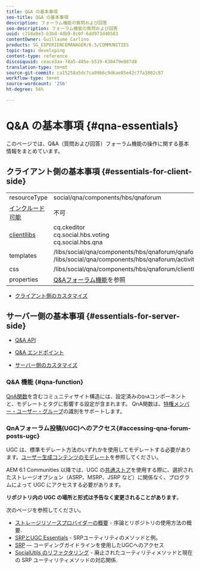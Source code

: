```yaml
---
title: Q&A の基本事項
seo-title: Q&A の基本事項
description: フォーラム機能の質問および回答
seo-description: フォーラム機能の質問および回答
uuid: c718a8e3-b3bd-4db9-8c0f-6dd973d40583
contentOwner: Guillaume Carlino
products: SG_EXPERIENCEMANAGER/6.5/COMMUNITIES
topic-tags: developing
content-type: reference
discoiquuid: ceace3aa-78a5-485e-b519-630479e087d8
translation-type: tm+mt
source-git-commit: ca15258a5dc7ca99b6c9d6ae85e42c77a3802c87
workflow-type: tm+mt
source-wordcount: '256'
ht-degree: 56%

---
```



# Q&amp;A の基本事項 {#qna-essentials}

このページでは、Q&amp;A（質問および回答）フォーラム機能の操作に関する基本情報をまとめています。

## クライアント側の基本事項  {#essentials-for-client-side}

<table>
 <tbody>
  <tr>
   <td> resourceType</td>
   <td>social/qna/components/hbs/qnaforum</td>
  </tr>
  <tr>
   <td> <a href="scf.md#add-or-include-a-communities-component">インクルード可能</a></td>
   <td>不可</td>
  </tr>
  <tr>
   <td> <a href="clientlibs.md">clientllibs</a></td>
   <td>cq.ckeditor<br /> cq.social.hbs.voting<br /> cq.social.hbs.qna</td>
  </tr>
  <tr>
   <td> templates</td>
   <td> /libs/social/qna/components/hbs/qnaforum/qnaforum.hbs<br /> /libs/social/qna/components/hbs/qnaforum/activity-title.hbs</td>
  </tr>
  <tr>
   <td> css</td>
   <td> /libs/social/qna/components/hbs/qnaforum/clientlibs/qnaforum.css</td>
  </tr>
  <tr>
   <td> properties</td>
   <td><a href="working-with-qna.md">Q&amp;Aフォーラム機能</a>を参照</td>
  </tr>
 </tbody>
</table>

* [クライアント側のカスタマイズ](client-customize.md)

## サーバー側の基本事項  {#essentials-for-server-side}

* [Q&amp;A API](https://helpx.adobe.com/experience-manager/6-5/sites/developing/using/reference-materials/javadoc/com/adobe/cq/social/qna/client/api/package-summary.html)

* [Q&amp;A エンドポイント](https://helpx.adobe.com/experience-manager/6-5/sites/developing/using/reference-materials/javadoc/com/adobe/cq/social/qna/client/endpoints/package-summary.html)

* [サーバー側のカスタマイズ](server-customize.md)

### Q&amp;A 機能  {#qna-function}

[QnA関数](functions.md#qna-function)を含むコミュニティサイト構造には、設定済みの`QnA`コンポーネントと、モデレートとタグに影響する設定が含まれます。 QnA関数は、[特権メンバー・ユーザー・グループ](users.md#privileged-members-group)の識別をサポートします。

### QnAフォーラム投稿(UGC)へのアクセス{#accessing-qna-forum-posts-ugc}

UGC は、標準モデレート方法のいずれかを使用してモデレートする必要があります。[ユーザー生成コンテンツのモデレート](moderate-ugc.md)を参照してください。

AEM 6.1 Communities 以降では、UGC の[共通ストア](working-with-srp.md)を使用する際に、選択されたストレージオプション（ASRP、MSRP、JSRP など）に関係なく、プログラムによって UGC にアクセスする必要があります。

**リポジトリ内の UGC の場所と形式は予告なく変更されることがあります**。

次のページを参照してください。

* [ストレージリソースプロバイダーの概要](srp.md) - 序論とリポジトリの使用方法の概要.
* [SRPとUGC Essentials](srp-and-ugc.md)  - SRPユーティリティのメソッドと例。
* [SRP](accessing-ugc-with-srp.md)  — コーディングガイドラインを使用したUGCへのアクセス
* [SocialUtils のリファクタリング](socialutils.md) - 廃止されたユーティリティメソッドと現在の SRP ユーティリティメソッドの対応関係.

